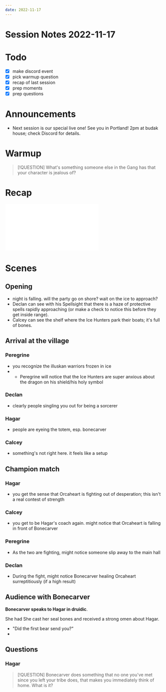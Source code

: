 ```yaml
---
date: 2022-11-17
---
```

# Session Notes 2022-11-17
# Todo
- [x] make discord event
- [x] pick warmup question
- [x] recap of last session
- [x] prep moments
- [x] prep questions
# Announcements
- Next session is our special live one! See you in Portland! 2pm at budak house; check Discord for details.
# Warmup
> [!QUESTION] What's something someone else in the Gang has that your character is jealous of?
# Recap
![a3e30](../logbook/act-iii/a3e30.md)
# Scenes
## Opening

- night is falling. will the party go on shore? wait on the ice to approach?
- Declan can see with his Spellsight that there is a haze of protective spells rapidly approaching (or make a check to notice this before they get inside range).
- Calcey can see the shelf where the Ice Hunters park their boats; it's full of bones.

## Arrival at the village
### Peregrine
- you recognize the illuskan warriors frozen in ice
- - Peregrine will notice that the Ice Hunters are super anxious about the dragon on his shield/his holy symbol
### Declan
- clearly people singling you out for being a sorcerer
### Hagar
- people are eyeing the totem, esp. bonecarver
### Calcey
- something's not right here. it feels like a setup
## Champion match
### Hagar
- you get the sense that Orcaheart is fighting out of desperation; this isn't a real contest of strength
### Calcey
- you get to be Hagar's coach again. might notice that Orcaheart is falling in front of Bonecarver
### Peregrine
- As the two are fighting, might notice someone slip away to the main hall
### Declan
- During the fight, might notice Bonecarver healing Orcaheart surreptitiously (if a high result)

## Audience with Bonecarver
**Bonecarver speaks to Hagar in druidic**.

She had She cast her seal bones and received a strong omen about Hagar.

- "Did the first bear send you?"
- 

## Questions
### Hagar
> [!QUESTION] Bonecarver does something that no one you've met since you left your tribe does, that makes you immediately think of home. What is it?